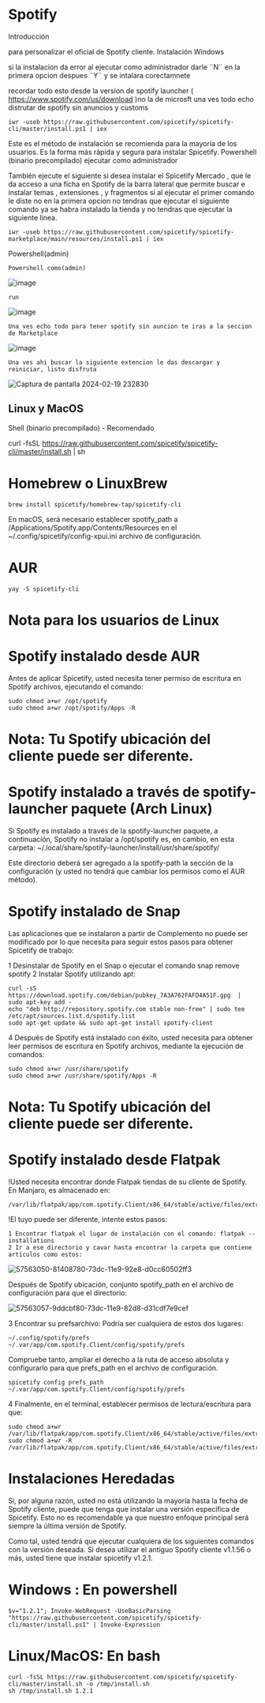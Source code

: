 # Spotify
Introducción

para personalizar el oficial de Spotify cliente.
Instalación
Windows

si la instalacion da error al ejecutar como administrador darle ¨N¨ en  la primera opcion despues ¨Y¨ y se intalara corectamnete 

recordar todo esto desde la version de spotify launcher ( https://www.spotify.com/us/download )no la de microsft una ves todo echo distrutar de spotify sin anuncios y customs

```
iwr -useb https://raw.githubusercontent.com/spicetify/spicetify-cli/master/install.ps1 | iex
```

Este es el método de instalación se recomienda para la mayoría de los usuarios. Es la forma más rápida y segura para instalar Spicetify.
Powershell (binario precompilado) ejecutar como administrador

También ejecute el siguiente si desea instalar el Spicetify Mercado , que le da acceso a una ficha en Spotify de la barra lateral que permite buscar e instalar temas , extensiones , y fragmentos si al ejecutar el primer comando le diste no en la primera opcion no tendras que ejecutar el siguiente comando ya se habra instalado la tienda y no tendras que ejecutar la siguiente linea.

```
iwr -useb https://raw.githubusercontent.com/spicetify/spicetify-marketplace/main/resources/install.ps1 | iex
```

Powershell(admin)

```
Powershell como(admin)
```
![image](https://github.com/N3bulaX/Spotify/assets/117851699/19883eb6-af35-4f43-bca2-154f26a44a8a)

```
run
```
![image](https://github.com/N3bulaX/Spotify/assets/117851699/7a5ef2c1-69ee-443f-aa14-97047568c8a7)

```
Una ves echo todo para tener spotify sin auncion te iras a la seccion de Marketplace
```
![image](https://github.com/N3bulaX/Spotify/assets/117851699/65ee814e-1c8f-4f44-befa-7aed10ef9a03)


```
Una ves ahi buscar la siguiente extencion le das descargar y  reiniciar, listo disfruta  
```
![Captura de pantalla 2024-02-19 232830](https://github.com/N3bulaX/Spotify/assets/117851699/779cb288-5f4c-4b61-b2d4-47de22906ba4)


## Linux y MacOS
Shell (binario precompilado) - Recomendado

curl -fsSL https://raw.githubusercontent.com/spicetify/spicetify-cli/master/install.sh | sh

# Homebrew o LinuxBrew
```
brew install spicetify/homebrew-tap/spicetify-cli
```
En macOS, será necesario establecer spotify_path a /Applications/Spotify.app/Contents/Resources en el ~/.config/spicetify/config-xpui.ini archivo de configuración.

# AUR
```
yay -S spicetify-cli
```

# Nota para los usuarios de Linux
# Spotify instalado desde AUR

Antes de aplicar Spicetify, usted necesita tener permiso de escritura en Spotify archivos, ejecutando el comando:

```
sudo chmod a+wr /opt/spotify
sudo chmod a+wr /opt/spotify/Apps -R
```

# Nota: Tu Spotify ubicación del cliente puede ser diferente.
# Spotify instalado a través de spotify-launcher paquete (Arch Linux)

Si Spotify es instalado a través de la spotify-launcher paquete, a continuación, Spotify no instalar a /opt/spotify es, en cambio, en esta carpeta: ~/.local/share/spotify-launcher/install/usr/share/spotify/

Este directorio deberá ser agregado a la spotify-path la sección de la configuración (y usted no tendrá que cambiar los permisos como el AUR método).

# Spotify instalado de Snap

Las aplicaciones que se instalaron a partir de Complemento no puede ser modificado por lo que necesita para seguir estos pasos para obtener Spicetify de trabajo:

  1  Desinstalar de Spotify en el Snap o ejecutar el comando snap remove spotify
  2  Instalar Spotify utilizando apt: 
```
curl -sS https://download.spotify.com/debian/pubkey_7A3A762FAFD4A51F.gpg  | sudo apt-key add -
echo "deb http://repository.spotify.com stable non-free" | sudo tee /etc/apt/sources.list.d/spotify.list
sudo apt-get update && sudo apt-get install spotify-client
```
  4  Después de Spotify está instalado con éxito, usted necesita para obtener leer permisos de escritura en Spotify archivos, mediante la ejecución de comandos: 
```
sudo chmod a+wr /usr/share/spotify
sudo chmod a+wr /usr/share/spotify/Apps -R
```
# Nota: Tu Spotify ubicación del cliente puede ser diferente.
# Spotify instalado desde Flatpak

!Usted necesita encontrar donde Flatpak tiendas de su cliente de Spotify. En Manjaro, es almacenado en: 

```
/var/lib/flatpak/app/com.spotify.Client/x86_64/stable/active/files/extra/share/spotify/
```
  !El tuyo puede ser diferente, intente estos pasos: 

    1 Encontrar flatpak el lugar de instalación con el comando: flatpak --installations
    2 Ir a ese directorio y cavar hasta encontrar la carpeta que contiene artículos como estos: 

![57563050-81408780-73dc-11e9-92e8-d0cc60502ff3](https://github.com/N3bulaX/Spotify/assets/117851699/66cdbf3b-4fb0-46c4-a0bb-6390fd621148)


Después de Spotify ubicación, conjunto spotify_path en el archivo de configuración para que el directorio:

![57563057-9ddcbf80-73dc-11e9-82d8-d31cdf7e9cef](https://github.com/N3bulaX/Spotify/assets/117851699/0196e35f-3198-42cd-8c4e-da849f990b21)


   3 Encontrar su prefsarchivo: Podría ser cualquiera de estos dos lugares: 

```
~/.config/spotify/prefs
~/.var/app/com.spotify.Client/config/spotify/prefs
```

Compruebe tanto, ampliar el derecho a la ruta de acceso absoluta y configurarlo para que prefs_path en el archivo de configuración.

```
spicetify config prefs_path ~/.var/app/com.spotify.Client/config/spotify/prefs
```
   4 Finalmente, en el terminal, establecer permisos de lectura/escritura para que: 

```
sudo chmod a+wr /var/lib/flatpak/app/com.spotify.Client/x86_64/stable/active/files/extra/share/spotify
sudo chmod a+wr -R /var/lib/flatpak/app/com.spotify.Client/x86_64/stable/active/files/extra/share/spotify/Apps
```

# Instalaciones Heredadas

Si, por alguna razón, usted no está utilizando la mayoría hasta la fecha de Spotify cliente, puede que tenga que instalar una versión específica de Spicetify. Esto no es recomendable ya que nuestro enfoque principal será siempre la última versión de Spotify.

Como tal, usted tendrá que ejecutar cualquiera de los siguientes comandos con la versión deseada. Si desea utilizar el antiguo Spotify cliente v1.1.56 o más, usted tiene que instalar spicetify v1.2.1.

# Windows : En powershell

```
$v="1.2.1"; Invoke-WebRequest -UseBasicParsing "https://raw.githubusercontent.com/spicetify/spicetify-cli/master/install.ps1" | Invoke-Expression
```
# Linux/MacOS: En bash

```
curl -fsSL https://raw.githubusercontent.com/spicetify/spicetify-cli/master/install.sh -o /tmp/install.sh
sh /tmp/install.sh 1.2.1
```
